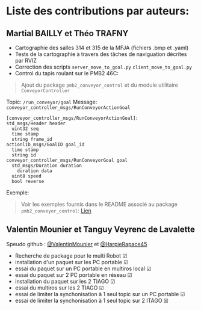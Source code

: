 # Liste des contributions par auteurs:

## Martial BAILLY et Théo TRAFNY

- Cartographie des salles 314 et 315 de la MFJA (fichiers .bmp et .yaml)
- Tests de la cartographie à travers des tâches de naviguation décrites par RVIZ
- Correction des scripts ``server_move_to_goal.py`` ``client_move_to_goal.py``
- Control du tapis roulant sur le PMB2 46C:
> Ajout du package ``pmb2_conveyor_control`` et du module utilitaire ``ConveyorController``

Topic: ``/run_conveyor/goal``
Message: ``conveyor_controller_msgs/RunConveyorActionGoal``
```
[conveyor_controller_msgs/RunConveyorActionGoal]:
std_msgs/Header header
  uint32 seq
  time stamp
  string frame_id
actionlib_msgs/GoalID goal_id
  time stamp
  string id
conveyor_controller_msgs/RunConveyorGoal goal
  std_msgs/Duration duration
    duration data
  uint8 speed
  bool reverse
```

Exemple:

> Voir les exemples fournis dans le README associé au package ``pmb2_conveyor_control``: [Lien](pmb2_conveyor_control/README.md)

## Valentin Mounier et Tanguy Veyrenc de Lavalette

Speudo github : [@ValentinMounier](https://github.com/ValentinMounier) et [@HarpieRapace45](https://github.com/HarpieRapace45)


- Recherche de package pour le multi Robot &#9745;
- installation d'un paquet sur les PC portable &#9745;
- essai du paquet sur un PC portable en multiros local &#9745;
- essai du paquet sur 2 PC portable en réseau &#9745;
- installation du paquet sur les 2 TIAGO &#9745;
- essai du multiros sur les 2 TIAGO &#9745;
- essai de limiter la synchonisation à 1 seul topic sur un PC portable &#9745;
- essai de limiter la synchonisation à 1 seul topic sur 2 ITAGO &#x2612;
